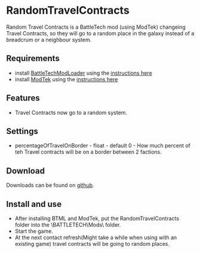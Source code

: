 # RandomTravelContracts
Random Travel Contracts is a BattleTech mod (using ModTek) changeing Travel Contracts, so they will go to a random place in the galaxy instead of a breadcrum or a neighbour system.

## Requirements
* install [BattleTechModLoader](https://github.com/Mpstark/BattleTechModLoader/releases) using the [instructions here](https://github.com/Mpstark/BattleTechModLoader)
* install [ModTek](https://github.com/Mpstark/ModTek/releases) using the [instructions here](https://github.com/Mpstark/ModTek)

## Features
- Travel Contracts now go to a random system.

## Settings
- percentageOfTravelOnBorder - float - default 0 - How much percent of teh Travel contracts will be on a border between 2 factions.

## Download
Downloads can be found on [github](https://github.com/Morphyum/RandomTravelContracts/releases).
    
## Install and use
- After installing BTML and ModTek, put the RandomTravelContracts folder into the \BATTLETECH\Mods\ folder.
- Start the game.
- At the next contact refresh(Might take a while when using with an existing game) travel contracts will be going to random places.
